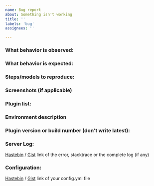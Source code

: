 ```yaml
---
name: Bug report
about: Something isn't working
title: ''
labels: 'bug'
assignees: ''

---
```


[//]: # (Lines in this format are considered as comments and will not be displayed.)
[//]: # (Before reporting make sure you're running the **latest build** of the plugin and checked for existing issues!)
[//]: # (Existing issues can be upvoted by adding a thumps up reaction to the original post)

### What behavior is observed:
[//]: # (What happened?)

### What behavior is expected:
[//]: # (What did you expect?)

### Steps/models to reproduce:
[//]: # (The actions that cause the issue. Please explain it in detail)

### Screenshots (if applicable)
[//]: # (You can drop the files here directly)

### Plugin list:
[//]: # (This can be found by running `/pl`)

### Environment description
[//]: # (Server software with exact version number, Minecraft version, SQLite/MySQL/MariaDB, ...)

### Plugin version or build number (don't write latest):
[//]: # (This can be found by running `/version plugin-name`.)

### Server Log:
[//]: # (No images please - only the textual representation)
[Hastebin](https://hastebin.com/) / [Gist](https://gist.github.com/) link of the error, stacktrace or the complete log (if any)

### Configuration:
[//]: # (No images please - only the textual representation)
[//]: # (remember to delete any sensitive data)
[Hastebin](https://hastebin.com/) / [Gist](https://gist.github.com/) link of your config.yml file 
